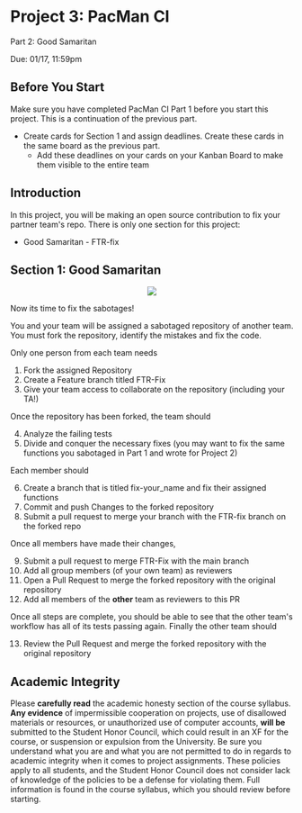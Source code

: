 # Project 3: PacMan CI

Part 2: Good Samaritan

Due: 01/17, 11:59pm

## Before You Start

Make sure you have completed PacMan CI Part 1 before you start this project.
This is a continuation of the previous part.

- Create cards for Section 1 and assign deadlines. Create these cards in the same board as the previous part.
  - Add these deadlines on your cards on your Kanban Board to make them visible to the entire team 
 
## Introduction

In this project, you will be making an open source contribution to fix your partner team's repo. There is only one section for this project:

- Good Samaritan - FTR-fix

## Section 1: Good Samaritan

<p align="center">
<img src="https://wallpapercave.com/wp/wp7559354.png"/>
</p>

Now its time to fix the sabotages!

You and your team will be assigned a sabotaged repository of another team. You must fork the repository, identify the mistakes and fix the code.

Only one person from each team needs

1. Fork the assigned Repository
2. Create a Feature branch titled FTR-Fix
3. Give your team access to collaborate on the repository (including your TA!)

Once the repository has been forked, the team should

4. Analyze the failing tests
5. Divide and conquer the necessary fixes (you may want to fix the same functions you sabotaged in Part 1 and wrote for Project 2)

Each member should

6. Create a branch that is titled fix-your_name and fix their assigned functions
7. Commit and push Changes to the forked repository
8. Submit a pull request to merge your branch with the FTR-fix branch on the forked repo

Once all members have made their changes,

9. Submit a pull request to merge FTR-Fix with the main branch
10. Add all group members (of your own team) as reviewers
11. Open a Pull Request to merge the forked repository with the original repository
12. Add all members of the __other__ team as reviewers to this PR

Once all steps are complete, you should be able to see that the other team's workflow has all of its tests passing again. Finally the other team should

13. Review the Pull Request and merge the forked repository with the original repository

## Academic Integrity

Please **carefully read** the academic honesty section of the course syllabus. **Any evidence** of impermissible cooperation on projects, use of disallowed materials or resources, or unauthorized use of computer accounts, **will be** submitted to the Student Honor Council, which could result in an XF for the course, or suspension or expulsion from the University. Be sure you understand what you are and what you are not permitted to do in regards to academic integrity when it comes to project assignments. These policies apply to all students, and the Student Honor Council does not consider lack of knowledge of the policies to be a defense for violating them. Full information is found in the course syllabus, which you should review before starting.
